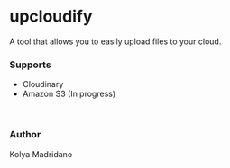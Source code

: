 <h1>upcloudify</h1>
<p>A tool that allows you to easily upload files to your cloud. </p>

<h3>Supports</h3>
<ul>
    <li>Cloudinary</li>
    <li>Amazon S3 (In progress)</li>
</ul>

<br/>

<h3>Author</h3>
<p>Kolya Madridano</p>
